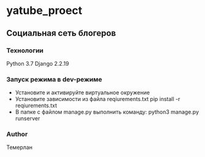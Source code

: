 # yatube_proect
## Социальная сеть блогеров
### Технологии
Python 3.7
Django 2.2.19
### Запуск режима в  dev-режиме
- Установите и активируйте виртуальное окружение
- Установите зависимости из файла reqiurements.txt
pip install -r reqiurements.txt
-  В папке с файлом manage.py выполнить команду:
python3 manage.py runserver

###  Author
Темерлан
